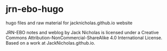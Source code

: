 jrn-ebo-hugo
============

hugo files and raw material for jacknicholas.github.io website

JRN-EBO notes and weblog by Jack Nicholas is licensed under a Creative Commons Attribution-NonCommercial-ShareAlike 4.0 International License.
Based on a work at JackNicholas.github.io.
